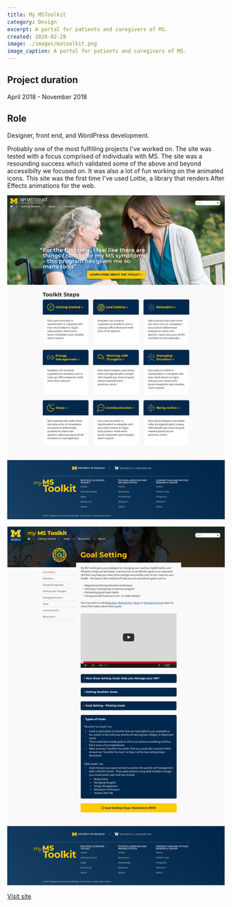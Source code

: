 ```yaml
---
title: My MSToolkit
category: Design
excerpt: A portal for patients and caregivers of MS.
created: 2020-02-28
image: ./images/mstoolkit.png
image_caption: A portal for patients and caregivers of MS.
---
```

## Project duration

April 2018 - November 2018

## Role

Designer, front end, and WordPress development.

Probably one of the most fulfilling projects I've worked on. The site was tested with a focus comprised of individuals with MS. The site was a resounding success which validated some of the above and beyond accessibilty we focused on. It was also a lot of fun working on the animated icons. This site was the first time I've used Lottie, a library that renders After Effects animations for the web.

![Home page of my ms toolkit](./images/ms-home.jpg)

![An interior page of my ms toolkit](./images/ms-interior.jpg)

[Visit site](https://mymstoolkit.com/)